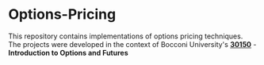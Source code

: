 # Options-Pricing
This repository contains implementations of options pricing techniques. \
The projects were developed in the context of Bocconi University's 
[**30150**](https://didattica.unibocconi.it/ts/tsn_anteprima.php?cod_ins=30150&anno=2022&ric_cdl=TR06&IdPag=6618) - **Introduction to Options and Futures**
